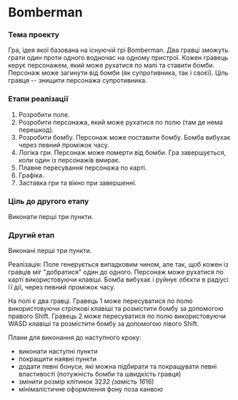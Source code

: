 # Bomberman

### Тема проекту

Гра, ідея якої базована на існуючій грі Bomberman.
Два гравці зможуть грати один проти одного водночас на одному пристрої.
Кожен гравець керує персонажем, який може рухатися по мапі та ставити бомби.
Персонаж може загинути від бомби (як супротивника, так і своєї).
Ціль гравця -- знищити персонажа супротивника.    

### Етапи реалізації

1. Розробити поле.
2. Розробити персонажа, який може рухатися по полю (там де нема перешкод).
3. Розробити бомбу. Персонаж може поставити бомбу. Бомба вибухає через певний проміжок часу.
4. Логіка гри. Персонаж може померти від бомби. Гра завершується, коли один із персонажів вмирає.
5. Плавне пересування персонажа по карті.
6. Графіка.
7. Заставка гри та вікно при завершенні.

### Ціль до другого етапу

Виконати перші три пункти.


### Другий етап

Виконані перші три пункти.

Реалізація:
Поле генерується випадковим чином, але так, щоб кожен із гравців міг "добратися" один до одного.
Персонаж може рухатися по карті використовуючи клавіші.
Бомба вибухає і руйнує обєкти в радіусі її дії, через певний проміжок часу.

На полі є два гравці.
Гравець 1 може пересуватися по полю використовуючи стрілкові клавіші та розмістити бомбу за допомогою правого Shift.
Гравець 2 може пересуватися по полю використовуючи WASD клавіші та розмістити бомбу за допомогою лівого Shift.

Плани для виконання до наступного кроку:
- виконати наступні пункти
- покращити наявні пункти
- додати певні бонуси, які можна підбирати та покращувати певні властивості (потужність бомби та швидкість гравця)
- змінити розмір клітинок 32*32 (замість 16*16)
- мінімалістичне оформлення фону поза канвою
